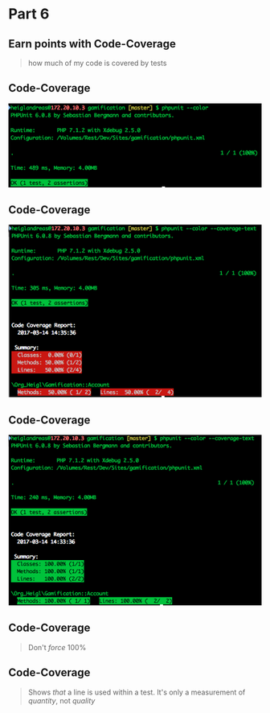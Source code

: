# Part 6
## Earn points with Code-Coverage

> how much of my code is covered by tests



## Code-Coverage

![PHPUnit](../resources/img/phpunit-result_1.png)



## Code-Coverage

![PHPUnit with CodeCoverage](../resources/img/phpunit_codecoverage_2.png)




## Code-Coverage

![PHPUnit with 100% Code-Coverage](../resources/img/phpunit_codecoverage_1.png)




## Code-Coverage

> Don't *force* 100%




## Code-Coverage

> Shows *that* a line is used within a test.
> It's only a measurement of *quantity*, not *quality*


